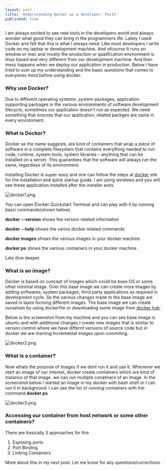 ```yaml
---
layout: post
title: 'Understanding Docker as a developer: Part1'
published: true
---
```


I am always excited to see new tools in the developers world and always wonder what good they can bring in the programmers life. Lately I used Docker and felt that this is what I always need. Like most developers I write code on my laptop or development machine. And ofcourse It runs on window or mac and mostly the production or qualification environment is linux based and very different from our development machine. And then mess happens when we deploy our application in production.
Below I have tried to sum up my understanding and the basic questions that comes to everyones mind before using docker.

### Why use Docker?
Due to different operating systems ,system packages, application supporting packages in the various environments of software development lifecycle, sometimes our application doesn't run as expected. We need something that ensures that our application, related packges are same in every environment.

### What is Docker?
Docker as the name suggests, are kind of containers that wrap a piece of software in a complete filesystem that contains everything needed to run: code, runtime, system tools, system libraries – anything that can be installed on a server. This guarantees that the software will always run the same, regardless of its environment.

Installing Docker is super-easy and one can follow the steps at [docker](https://www.docker.com/products/docker#/) site for the installation and quick startup guide. I am using windows and you will see these application installed after the installer exits.

![docker1.png]({{site.baseurl}}/images/docker1.png)


You can open Docker Quickstart Terminal and can play with it by running basic commands(shown below).

**docker --version** shows the version related information

**docker --help** shows the varios docker related commands

**docker images** shows the various images in your docker machine

**docker ps** shows the various containers in your docker machine

Lets dive deeper.

### What is an image?
Docker is based on concept of images which could be base OS or some other minimal image. Over this base image we can create more images by adding softwares, system packages, third party applications as required in development cycle. So the various changes made to the base image are saved in layes forming different images.
 The base image we can create ourselves by using dockerfile or downloading some image from [docker hub](https://hub.docker.com/).

Below is the screenshot from my machine and you can see base image is ubuntu and with additional changes I create new images that is similar to version control where we have differnt versions of source code but in docker we are maining incremental images upon commiting.

![docker2.png]({{site.baseurl}}/images/docker2.png)

### What is a container?
Now whats the purpose of images if we dont run it and use it. Whenever we start an image of our interest, docker create containers which are kind of instance of that image. we can run multiple conatiners of an image. In the screenshot below I started an image in my docker with bash shell or I can run it in background. I can see the list of running containers with the command **docker ps**

![docker3.png]({{site.baseurl}}/images/docker3.png)

### Accessing our container from host network or some other containers?
There are basically 3 approaches for this
1. Exposing ports
1. Port Binding
1. Linking Containers

More about this in my next post. Let me know for any questions/corrections.
